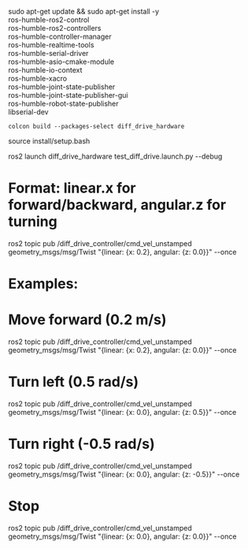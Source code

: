 
sudo apt-get update && sudo apt-get install -y \
    ros-humble-ros2-control \
    ros-humble-ros2-controllers \
    ros-humble-controller-manager \
    ros-humble-realtime-tools \
    ros-humble-serial-driver \
    ros-humble-asio-cmake-module \
    ros-humble-io-context \
    ros-humble-xacro \
    ros-humble-joint-state-publisher \
    ros-humble-joint-state-publisher-gui \
    ros-humble-robot-state-publisher \
    libserial-dev

    colcon build --packages-select diff_drive_hardware
source install/setup.bash

ros2 launch diff_drive_hardware test_diff_drive.launch.py --debug

# Format: linear.x for forward/backward, angular.z for turning
ros2 topic pub /diff_drive_controller/cmd_vel_unstamped geometry_msgs/msg/Twist "{linear: {x: 0.2}, angular: {z: 0.0}}" --once

# Examples:
# Move forward (0.2 m/s)
ros2 topic pub /diff_drive_controller/cmd_vel_unstamped geometry_msgs/msg/Twist "{linear: {x: 0.2}, angular: {z: 0.0}}" --once

# Turn left (0.5 rad/s)
ros2 topic pub /diff_drive_controller/cmd_vel_unstamped geometry_msgs/msg/Twist "{linear: {x: 0.0}, angular: {z: 0.5}}" --once

# Turn right (-0.5 rad/s)
ros2 topic pub /diff_drive_controller/cmd_vel_unstamped geometry_msgs/msg/Twist "{linear: {x: 0.0}, angular: {z: -0.5}}" --once

# Stop
ros2 topic pub /diff_drive_controller/cmd_vel_unstamped geometry_msgs/msg/Twist "{linear: {x: 0.0}, angular: {z: 0.0}}" --once